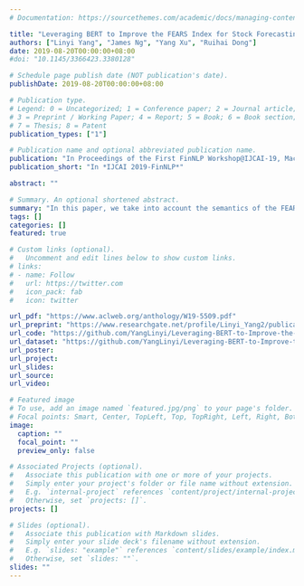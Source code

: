 ```yaml
---
# Documentation: https://sourcethemes.com/academic/docs/managing-content/

title: "Leveraging BERT to Improve the FEARS Index for Stock Forecasting"
authors: ["Linyi Yang", "James Ng", "Yang Xu", "Ruihai Dong"]
date: 2019-08-20T00:00:00+08:00
#doi: "10.1145/3366423.3380128"

# Schedule page publish date (NOT publication's date).
publishDate: 2019-08-20T00:00:00+08:00

# Publication type.
# Legend: 0 = Uncategorized; 1 = Conference paper; 2 = Journal article;
# 3 = Preprint / Working Paper; 4 = Report; 5 = Book; 6 = Book section;
# 7 = Thesis; 8 = Patent
publication_types: ["1"]

# Publication name and optional abbreviated publication name.
publication: "In Proceedings of the First FinNLP Workshop@IJCAI-19, Macao, August 10 - April 16, 2019."
publication_short: "In *IJCAI 2019-FinNLP*"

abstract: ""

# Summary. An optional shortened abstract.
summary: "In this paper, we take into account the semantics of the FEARS search terms by leveraging the Bidirectional Encoder Representations from Transformers (BERT), and further apply a self-attention deep learning model to our refined FEARS seamlessly for stock return prediction."
tags: []
categories: []
featured: true

# Custom links (optional).
#   Uncomment and edit lines below to show custom links.
# links:
# - name: Follow
#   url: https://twitter.com
#   icon_pack: fab
#   icon: twitter

url_pdf: "https://www.aclweb.org/anthology/W19-5509.pdf"
url_preprint: "https://www.researchgate.net/profile/Linyi_Yang2/publication/334655405_Leveraging_BERT_to_Improve_the_FEARS_Index_for_Stock_Forecasting/links/5d38893992851cd04683b4a9/Leveraging-BERT-to-Improve-the-FEARS-Index-for-Stock-Forecasting.pdf"
url_code: "https://github.com/YangLinyi/Leveraging-BERT-to-Improve-the-FEARS-Index-for-Stock-Forecasting"
url_dataset: "https://github.com/YangLinyi/Leveraging-BERT-to-Improve-the-FEARS-Index-for-Stock-Forecasting"
url_poster:
url_project:
url_slides:
url_source:
url_video:

# Featured image
# To use, add an image named `featured.jpg/png` to your page's folder. 
# Focal points: Smart, Center, TopLeft, Top, TopRight, Left, Right, BottomLeft, Bottom, BottomRight.
image:
  caption: ""
  focal_point: ""
  preview_only: false

# Associated Projects (optional).
#   Associate this publication with one or more of your projects.
#   Simply enter your project's folder or file name without extension.
#   E.g. `internal-project` references `content/project/internal-project/index.md`.
#   Otherwise, set `projects: []`.
projects: []

# Slides (optional).
#   Associate this publication with Markdown slides.
#   Simply enter your slide deck's filename without extension.
#   E.g. `slides: "example"` references `content/slides/example/index.md`.
#   Otherwise, set `slides: ""`.
slides: ""
---
```

